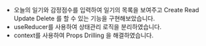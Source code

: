 - 오늘의 일기와 감정점수를 입력하여 일기의 목록을 보여주고 Create Read Update Delete 를 할 수 있는 기능을 구현해보았습니다.
- useReducer를 사용하여 상태관리 로직을 분리하였습니다.
- context를 사용하여 Props Drilling 을 해결하였습니다.
